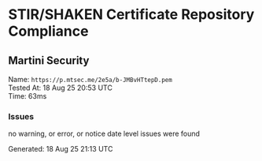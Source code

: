# STIR/SHAKEN Certificate Repository Compliance

## Martini Security

Name: `https://p.mtsec.me/2e5a/b-JMBvHTtepD.pem`\
Tested At: 18 Aug 25 20:53 UTC\
Time: 63ms

### Issues

no warning, or error, or notice date level issues were found

Generated: 18 Aug 25 21:13 UTC
